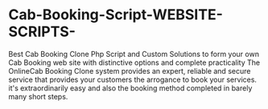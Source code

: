 # Cab-Booking-Script-WEBSITE-SCRIPTS-
Best Cab Booking Clone Php Script and Custom Solutions to form your own Cab Booking web site with distinctive options and complete practicality The OnlineCab Booking Clone system provides an expert, reliable and secure service that provides your customers the arrogance to book your services. it's extraordinarily easy and also the booking method completed in barely many short steps.
